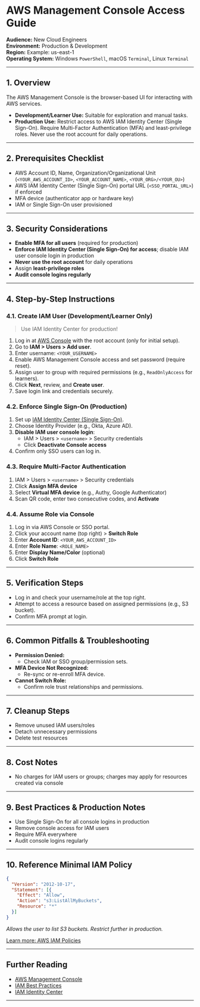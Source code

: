 # AWS Management Console Access Guide

**Audience:** New Cloud Engineers  
**Environment:** Production & Development  
**Region:** Example: us-east-1  
**Operating System:** Windows `PowerShell`, macOS `Terminal`, Linux `Terminal`

---

## 1. Overview

The AWS Management Console is the browser-based UI for interacting with AWS services.

- **Development/Learner Use:** Suitable for exploration and manual tasks.
- **Production Use:** Restrict access to AWS IAM Identity Center (Single Sign-On). Require Multi-Factor Authentication (MFA) and least-privilege roles. Never use the root account for daily operations.

---

## 2. Prerequisites Checklist

- AWS Account ID, Name, Organization/Organizational Unit (`<YOUR_AWS_ACCOUNT_ID>`, `<YOUR_ACCOUNT_NAME>`, `<YOUR_ORG>/<YOUR_OU>`)
- AWS IAM Identity Center (Single Sign-On) portal URL (`<SSO_PORTAL_URL>`) if enforced
- MFA device (authenticator app or hardware key)
- IAM or Single Sign-On user provisioned

---

## 3. Security Considerations

- **Enable MFA for all users** (required for production)
- **Enforce IAM Identity Center (Single Sign-On) for access**; disable IAM user console login in production
- **Never use the root account** for daily operations
- Assign **least-privilege roles**
- **Audit console logins regularly**

---

## 4. Step-by-Step Instructions

### 4.1. Create IAM User (Development/Learner Only)

> Use IAM Identity Center for production!

1. Log in at [AWS Console](https://console.aws.amazon.com/) with the root account (only for initial setup).
2. Go to **IAM > Users > Add user**.
3. Enter username: `<YOUR_USERNAME>`
4. Enable AWS Management Console access and set password (require reset).
5. Assign user to group with required permissions (e.g., `ReadOnlyAccess` for learners).
6. Click **Next**, review, and **Create user**.
7. Save login link and credentials securely.

### 4.2. Enforce Single Sign-On (Production)

1. Set up [IAM Identity Center (Single Sign-On)](https://docs.aws.amazon.com/singlesignon/latest/userguide/getting-started.html).
2. Choose Identity Provider (e.g., Okta, Azure AD).
3. **Disable IAM user console login**:
   - IAM > Users > `<username>` > Security credentials
   - Click **Deactivate Console access**
4. Confirm only SSO users can log in.

### 4.3. Require Multi-Factor Authentication

1. IAM > Users > `<username>` > Security credentials
2. Click **Assign MFA device**
3. Select **Virtual MFA device** (e.g., Authy, Google Authenticator)
4. Scan QR code, enter two consecutive codes, and **Activate**

### 4.4. Assume Role via Console

1. Log in via AWS Console or SSO portal.
2. Click your account name (top right) > **Switch Role**
3. Enter **Account ID**: `<YOUR_AWS_ACCOUNT_ID>`
4. Enter **Role Name**: `<ROLE_NAME>`
5. Enter **Display Name/Color** (optional)
6. Click **Switch Role**

---

## 5. Verification Steps

- Log in and check your username/role at the top right.
- Attempt to access a resource based on assigned permissions (e.g., S3 bucket).
- Confirm MFA prompt at login.

---

## 6. Common Pitfalls & Troubleshooting

- **Permission Denied:**  
  - Check IAM or SSO group/permission sets.
- **MFA Device Not Recognized:**  
  - Re-sync or re-enroll MFA device.
- **Cannot Switch Role:**  
  - Confirm role trust relationships and permissions.

---

## 7. Cleanup Steps

- Remove unused IAM users/roles
- Detach unnecessary permissions
- Delete test resources

---

## 8. Cost Notes

- No charges for IAM users or groups; charges may apply for resources created via console

---

## 9. Best Practices & Production Notes

- Use Single Sign-On for all console logins in production
- Remove console access for IAM users
- Require MFA everywhere
- Audit console logins regularly

---

## 10. Reference Minimal IAM Policy

```json
{
  "Version": "2012-10-17",
  "Statement": [{
    "Effect": "Allow",
    "Action": "s3:ListAllMyBuckets",
    "Resource": "*"
  }]
}
```
*Allows the user to list S3 buckets. Restrict further in production.*

[Learn more: AWS IAM Policies](https://docs.aws.amazon.com/IAM/latest/UserGuide/access_policies.html)

---

## Further Reading

- [AWS Management Console](https://aws.amazon.com/console/)
- [IAM Best Practices](https://docs.aws.amazon.com/IAM/latest/UserGuide/best-practices.html)
- [IAM Identity Center](https://docs.aws.amazon.com/singlesignon/latest/userguide/getting-started.html)

---
